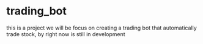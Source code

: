 # trading_bot

this is a project we will be focus on creating a trading bot that automatically trade stock, by right now is still in development 
